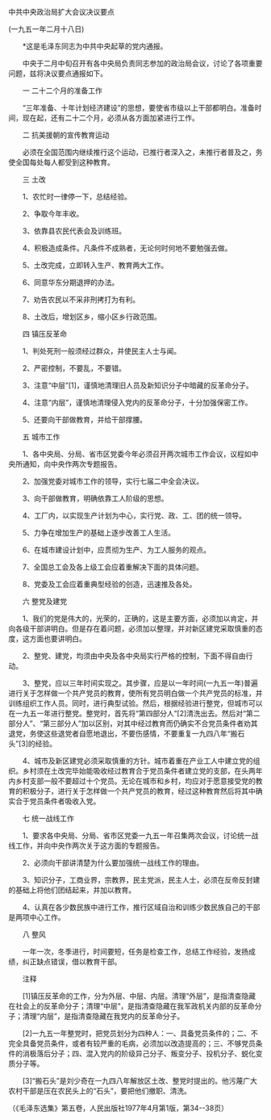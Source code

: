 中共中央政治局扩大会议决议要点 

(一九五一年二月十八日)



　　*这是毛泽东同志为中共中央起草的党内通报。 



　　中央于二月中旬召开有各中央局负责同志参加的政治局会议，讨论了各项重要问题，兹将决议要点通报如下。 



　　一 二十二个月的准备工作 



　　“三年准备、十年计划经济建设”的思想，要使省市级以上干部都明白。准备时间，现在起，还有二十二个月，必须从各方面加紧进行工作。 



　　二 抗美援朝的宣传教育运动 



　　必须在全国范围内继续推行这个运动，已推行者深入之，未推行者普及之，务使全国每处每人都受到这种教育。 



　　三 土改 



　　1、农忙时一律停一下，总结经验。 



　　2、争取今年丰收。 



　　3、依靠县农民代表会及训练班。 



　　4、积极造成条件。凡条件不成熟者，无论何时何地不要勉强去做。 



　　5、土改完成，立即转入生产、教育两大工作。 



　　6、同意华东分期退押的办法。 



　　7、劝告农民以不采非刑拷打为有利。 



　　8、土改后，增划区乡，缩小区乡行政范围。 



　　四 镇压反革命 



　　1、判处死刑一般须经过群众，并使民主人士与闻。 



　　2、严密控制，不要乱，不要错。 



　　3、注意“中层”[1]，谨慎地清理旧人员及新知识分子中暗藏的反革命分子。 



　　4、注意“内层”，谨慎地清理侵入党内的反革命分子，十分加强保密工作。 



　　5、还要向干部做教育，并给干部撑腰。 



　　五 城市工作 



　　1、各中央局、分局、省市区党委今年必须召开两次城市工作会议，议程如中央所通知，向中央作两次专题报告。 



　　2、加强党委对城市工作的领导，实行七届二中全会决议。 



　　3、向干部做教育，明确依靠工人阶级的思想。 



　　4、工厂内，以实现生产计划为中心，实行党、政、工、团的统一领导。 



　　5、力争在增加生产的基础上逐步改善工人生活。 



　　6、在城市建设计划中，应贯彻为生产、为工人服务的观点。 



　　7、全国总工会及各上级工会应着重解决下面的具体问题。 



　　8、党委及工会应着重典型经验的创造，迅速推及各处。 



　　六 整党及建党 



　　1、我们的党是伟大的，光荣的，正确的，这是主要方面，必须加以肯定，并向各级干部讲明白。但是存在着问题，必须加以整理，并对新区建党采取慎重的态度，这方面也要讲明白。 



　　2、整党、建党，均须由中央及各中央局实行严格的控制，下面不得自由行动。 



　　3、整党，应以三年时间实现之。其步骤，应是以一年时间(一九五一年)普遍进行关于怎样做一个共产党员的教育，使所有党员明白做一个共产党员的标准，并训练组织工作人员。同时，进行典型试验。然后，根据经验进行整党，但城市可以在一九五一年进行整党。整党时，首先将“第四部分人”[2]清洗出去。然后对“第二部分人”、“第三部分人”加以区别，对其中经过教育而仍确实不合党员条件者劝其退党，务使这些退党者自愿地退出，不要伤感情，不要重复一九四八年“搬石头”[3]的经验。 



　　4、城市及新区建党必须采取慎重的方针。城市着重在产业工人中建立党的组织。乡村须在土改完毕始能吸收经过教育合于党员条件者建立党的支部，在头两年内乡村支部一般不要超过十个党员。无论在城市和乡村，均应对于愿意接受党的教育的积极分子，进行关于怎样做一个共产党员的教育，经过这种教育然后将其中确实合于党员条件者吸收入党。 



　　七 统一战线工作 



　　1、要求各中央局、分局、省市区党委一九五一年召集两次会议，讨论统一战线工作，并向中央作两次关于这方面的专题报告。 



　　2、必须向干部讲清楚为什么要加强统一战线工作的理由。 



　　3、知识分子，工商业界，宗教界，民主党派，民主人士，必须在反帝反封建的基础上将他们团结起来，并加以教育。 



　　4、认真在各少数民族中进行工作，推行区域自治和训练少数民族自己的干部是两项中心工作。 



　　八 整风 



　　一年一次，冬季进行，时间要短，任务是检查工作，总结工作经验，发扬成绩，纠正缺点错误，借以教育干部。 



　　注释 



　　[1]镇压反革命的工作，分为外层、中层、内层。清理“外层”，是指清查隐藏在社会上的反革命分子；清理“中层”，是指清查隐藏在我军政机关内部的反革命分子；清理“内层”，是指清查隐藏在我党内的反革命分子。 



　　[2]一九五一年整党时，把党员划分为四种人：一、具备党员条件的；二、不完全具备党员条件，或者有较严重的毛病，必须加以改造提高的；三、不够党员条件的消极落后分子；四、混入党内的阶级异己分子、叛变分子、投机分子、蜕化变质分子等。 



　　[3]“搬石头”是刘少奇在一九四八年解放区土改、整党时提出的。他污蔑广大农村干部是压在农民头上的“石头”，要把他们撤职、清洗。 



（《毛泽东选集》第五卷，人民出版社1977年4月第1版，第34--38页） 





 



　　 





